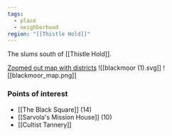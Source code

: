 ```yaml
---
tags:
  - place
  - neighborhood
region: "[[Thistle Hold]]"
---
```

The slums south of [[Thistle Hold]].

[Zoomed out map with districts](https://watabou.github.io/city-generator/0.10.0?size=39&seed=2052325176&name=Blackmoor&greens=0&farms=1&citadel=0&urban_castle=0&plaza=1&temple=0&walls=0&shantytown=1&coast=0&river=0&gates=2)
![[blackmoor (1).svg]]
![[blackmoor_map.png]]

### Points of interest
- [[The Black Square]] (14)
- [[Sarvola's Mission House]] (10)
- [[Cultist Tannery]]